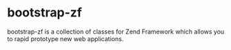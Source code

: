 bootstrap-zf
============
bootstrap-zf is a collection of classes for Zend Framework which allows you to rapid prototype new web applications.
